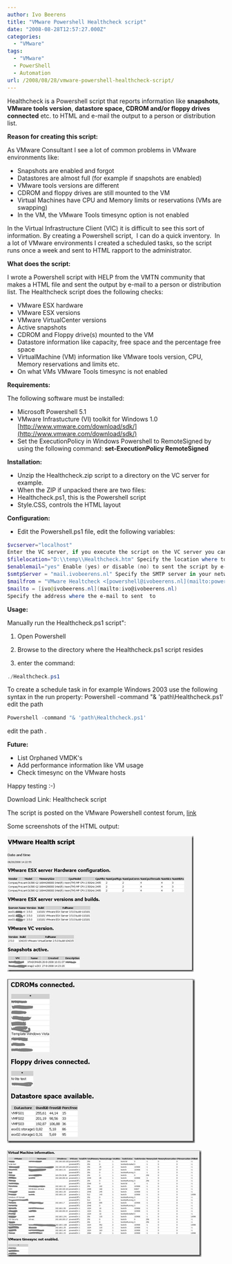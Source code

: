 ```yaml
---
author: Ivo Beerens
title: "VMware Powershell Healthcheck script"
date: "2008-08-28T12:57:27.000Z"
categories: 
  - "VMware"
tags: 
  - "VMware"
  - PowerShell
  - Automation
url: /2008/08/28/vmware-powershell-healthcheck-script/
---
```


Healthcheck is a Powershell script that reports information like **snapshots**, **VMware tools version**, **datastore space, CDROM and/or floppy drives connected** etc. to HTML and e-mail the output to a person or distribution list.

**Reason for creating this script:**

As VMware Consultant I see a lot of common problems in VMware environments like:
- Snapshots are enabled and forgot
- Datastores are almost full (for example if snapshots are enabled)
- VMware tools versions are different
- CDROM and floppy drives are still mounted to the VM
- Virtual Machines have CPU and Memory limits or reservations (VMs are swapping)
- In the VM, the VMware Tools timesync option is not enabled

In the Virtual Infrastructure Client (VIC) it is difficult to see this sort of information. By creating a Powershell script,  I can do a quick inventory.  In a lot of VMware environments I created a scheduled tasks, so the script runs once a week and sent to HTML rapport to the administrator.

**What does the script:**

I wrote a Powershell script with HELP from the VMTN community that makes a HTML file and sent the output by e-mail to a person or distribution list. The Healthcheck script does the following checks:
- VMware ESX hardware
- VMware ESX versions
- VMware VirtualCenter versions
- Active snapshots
- CDROM and Floppy drive(s) mounted to the VM
- Datastore information like capacity, free space and the percentage free space
- VirtualMachine (VM) information like VMware tools version, CPU, Memory reservations and limits etc.
- On what VMs VMware Tools timesync is not enabled

**Requirements:**

The following software must be installed:
- Microsoft Powershell 5.1
- VMware Infrastucture (VI) toolkit for Windows 1.0 [http://www.vmware.com/download/sdk/](http://www.vmware.com/download/sdk/)
- Set the ExecutionPolicy in Windows Powershell to RemoteSigned by using the following command:
**set-ExecutionPolicy RemoteSigned**

**Installation:**
- Unzip the Healthcheck.zip script to a directory on the VC server for example.
- When the ZIP if unpacked there are two files:
- Healthcheck.ps1, this is the Powershell script
- Style.CSS, controls the HTML layout

**Configuration:**

- Edit the Powershell.ps1 file, edit the following variables:
```powershell
$vcserver="localhost"
Enter the VC server, if you execute the script on the VC server you can use the localhost name
$filelocation="D:\\temp\\Healthcheck.htm" Specify the location where to store the HTML output
$enablemail="yes" Enable (yes) or disable (no) to sent the script by e-mail
$smtpServer = "mail.ivobeerens.nl" Specify the SMTP server in your network
$mailfrom = "VMware Healtcheck <[powershell@ivobeerens.nl](mailto:powershell@ivobeerens.nl)\>" Specify the from field
$mailto = [ivo@ivobeerens.nl](mailto:ivo@ivobeerens.nl)
Specify the address where the e-mail to sent  to
```

**Usage:**

Manually run the Healthcheck.ps1 script":

1. Open Powershell

2. Browse to the directory where the Healthcheck.ps1 script resides

3. enter the command:
```powershell
./Healthcheck.ps1
```
To create a schedule task in for example Windows 2003 use the following syntax in the run property: Powershell -command "& 'path\Healthcheck.ps1' edit the path
```powershell
Powershell -command "& 'path\Healthcheck.ps1'
```
edit the path .

**Future:**

- List Orphaned VMDK's
- Add performance information like VM usage
- Check timesync on the VMware hosts

Happy testing :-)

Download Link: Healthcheck script

The script is posted on the VMware Powershell contest forum, [link](http://communities.vmware.com/message/1036432)

Some screenshots of the HTML output:

[![1JPG](images/1jpg-thumb.jpg)](images/1jpg.jpg)

 [![2](images/2-thumb.jpg)](images/2.jpg)

[![3](images/3-thumb.jpg)](images/3.jpg)